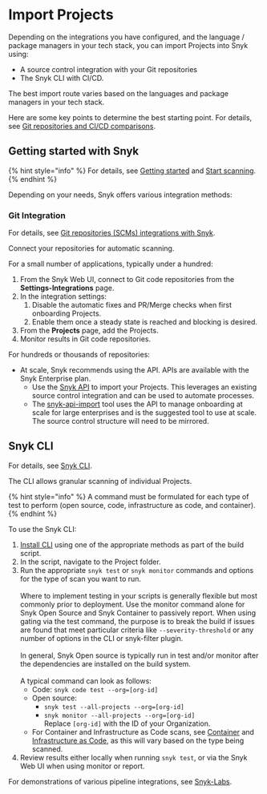 # Import Projects

Depending on the integrations you have configured, and the language / package managers in your tech stack, you can import Projects into Snyk using:

* A source control integration with your Git repositories
* The Snyk CLI with CI/CD.

The best import route varies based on the languages and package managers in your tech stack.

Here are some key points to determine the best starting point. For details, see [Git repositories and CI/CD comparisons](../../../scm-ide-and-ci-cd-workflow-and-integrations/git-repository-and-ci-cd-integrations-comparisons.md).

## Getting started with Snyk

{% hint style="info" %}
For details, see [Getting started](../../../getting-started/) and [Start scanning](../../../scan-with-snyk/start-scanning-using-the-cli-web-ui-or-api.md).
{% endhint %}

Depending on your needs, Snyk offers various integration methods:

### Git Integration

For details, see [Git repositories (SCMs) integrations with Snyk](../../../scm-ide-and-ci-cd-workflow-and-integrations/snyk-scm-integrations/).

Connect your repositories for automatic scanning.

For a small number of applications, typically under a hundred:

1. From the Snyk Web UI, connect to Git code repositories from the **Settings-Integrations** page.
2. In the integration settings:
   1. Disable the automatic fixes and PR/Merge checks when first onboarding Projects.
   2. Enable them once a steady state is reached and blocking is desired.
3. From the **Projects** page, add the Projects.
4. Monitor results in Git code repositories.

For hundreds or thousands of repositories:

* At scale, Snyk recommends using the API. APIs are available with the Snyk Enterprise plan.
  * Use the [Snyk API](../../../snyk-api/) to import your Projects. This leverages an existing source control integration and can be used to automate processes.
  * The [snyk-api-import](../../../scan-using-snyk/snyk-tools/tool-snyk-api-import/) tool uses the API to manage onboarding at scale for large enterprises and is the suggested tool to use at scale. The source control structure will need to be mirrored.

## Snyk CLI

For details, see [Snyk CLI](../../../snyk-cli/).

The CLI allows granular scanning of individual Projects.

{% hint style="info" %}
A command must be formulated for each type of test to perform (open source, code, infrastructure as code, and container).
{% endhint %}

To use the Snyk CLI:

1. [Install CLI](https://docs.snyk.io/snyk-cli/install-or-update-the-snyk-cli) using one of the appropriate methods as part of the build script.
2. In the script, navigate to the Project folder.
3. Run the appropriate `snyk test` or `snyk monitor` commands and options for the type of scan you want to run.\
   \
   Where to implement testing in your scripts is generally flexible but most commonly prior to deployment. Use the monitor command alone for Snyk Open Source and Snyk Container to passively report. When using gating via the test command, the purpose is to break the build if issues are found that meet particular criteria like `--severity-threshold` or any number of options in the CLI or snyk-filter plugin.\
   \
   In general, Snyk Open source is typically run in test and/or monitor after the dependencies are installed on the build system.\
   \
   A typical command can look as follows:
   * Code: `snyk code test --org=[org-id]`
   * Open source:
     * `snyk test --all-projects --org=[org-id]`
     * `snyk monitor --all-projects --org=[org-id]`\
       Replace `[org-id]` with the ID of your Organization.
   * For Container and Infrastructure as Code scans, see [Container](../../../scan-using-snyk/snyk-container/scan-container-images.md) and [Infrastructure as Code](../../../scan-with-snyk/snyk-iac/), as this will vary based on the type being scanned.
4. Review results either locally when running `snyk test`, or via the Snyk Web UI when using monitor or report.

For demonstrations of various pipeline integrations, see [Snyk-Labs](https://github.com/snyk-labs/snyk-cicd-integration-examples).
